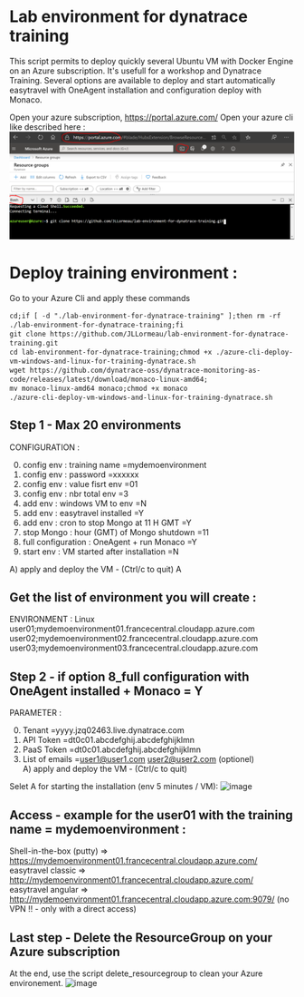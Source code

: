 # Lab environment for dynatrace training
This script permits to deploy quickly several Ubuntu VM with Docker Engine on an Azure subscription. It's usefull for a workshop and Dynatrace Training. Several options are available to deploy and start automatically easytravel with OneAgent installation and configuration deploy with Monaco. 

Open your azure subscription, https://portal.azure.com/ 
Open your azure cli like described here :  
![cli-azure](cli-azure.png)

  
# Deploy training environment : 
Go to your Azure Cli and apply these commands
   
    cd;if [ -d "./lab-environment-for-dynatrace-training" ];then rm -rf ./lab-environment-for-dynatrace-training;fi
    git clone https://github.com/JLLormeau/lab-environment-for-dynatrace-training.git
    cd lab-environment-for-dynatrace-training;chmod +x ./azure-cli-deploy-vm-windows-and-linux-for-training-dynatrace.sh
    wget https://github.com/dynatrace-oss/dynatrace-monitoring-as-code/releases/latest/download/monaco-linux-amd64;
    mv monaco-linux-amd64 monaco;chmod +x monaco
    ./azure-cli-deploy-vm-windows-and-linux-for-training-dynatrace.sh
      

## Step 1 - Max 20 environments
CONFIGURATION :  

0) config env : training name                          =mydemoenvironment
1) config env : password                               =xxxxxx
2) config env : value fisrt env                        =01
3) config env : nbr total env                          =3
4) add env : windows VM to env                         =N
5) add env : easytravel installed                      =Y
6) add env : cron to stop Mongo at 11 H GMT            =Y
7) stop Mongo : hour (GMT) of Mongo shutdown           =11
8) full configuration : OneAgent + run Monaco          =Y
9) start env : VM started after installation           =N  

A) apply and deploy the VM - (Ctrl/c to quit) A

## Get the list of environment you will create : 
ENVIRONMENT : Linux
user01;mydemoenvironment01.francecentral.cloudapp.azure.com
user02;mydemoenvironment02.francecentral.cloudapp.azure.com
user03;mydemoenvironment03.francecentral.cloudapp.azure.com

## Step 2 - if option 8_full configuration with OneAgent installed + Monaco = Y
PARAMETER :  

0) Tenant                               =yyyy.jzq02463.live.dynatrace.com  
1) API Token                            =dt0c01.abcdefghij.abcdefghijklmn  
2) PaaS Token                           =dt0c01.abcdefghij.abcdefghijklmn  
3) List of emails                       =user1@user1.com user2@user2.com (optionel)  
A) apply and deploy the VM - (Ctrl/c to quit)  

Selet A for starting the installation (env 5 minutes / VM): 
![image](https://user-images.githubusercontent.com/40337213/149200827-f44df686-ce63-427f-bfa6-aa7e227c1e66.png)

## Access - example for the user01 with the training name = mydemoenvironment  : 

Shell-in-the-box (putty) => https://mydemoenvironment01.francecentral.cloudapp.azure.com/  
easytravel classic  => http://mydemoenvironment01.francecentral.cloudapp.azure.com/  
easytravel angular  => http://mydemoenvironment01.francecentral.cloudapp.azure.com:9079/  (no VPN !! - only with a direct access)  


## Last step - Delete the ResourceGroup on your Azure subscription
At the end, use the script delete_resourcegroup to clean your Azure environement. 
![image](https://user-images.githubusercontent.com/40337213/149200383-cca7dd1a-d18e-43d5-b64b-9559d6f07b04.png)

   

